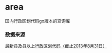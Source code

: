 # area
国内行政区划代码go版本的查询库
    
### 数据来源
[最新县及县以上行政区划代码（截止2013年8月31日）](http://www.stats.gov.cn/tjsj/tjbz/xzqhdm/201401/t20140116_501070.html)
